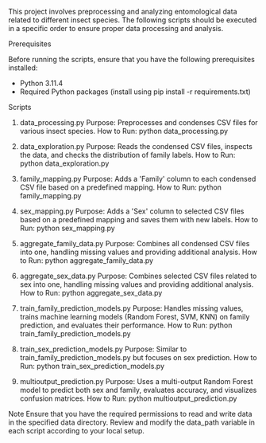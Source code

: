 This project involves preprocessing and analyzing entomological data related to different insect species. The following scripts should be executed in a specific order to ensure proper data processing and analysis.

Prerequisites

Before running the scripts, ensure that you have the following prerequisites installed:

- Python 3.11.4
- Required Python packages (install using pip install -r requirements.txt)

Scripts
1. data_processing.py
   Purpose: Preprocesses and condenses CSV files for various insect species.
   How to Run: python data_processing.py

2. data_exploration.py
   Purpose: Reads the condensed CSV files, inspects the data, and checks the distribution of family labels.
   How to Run: python data_exploration.py

3. family_mapping.py
   Purpose: Adds a 'Family' column to each condensed CSV file based on a predefined mapping.
   How to Run: python family_mapping.py

4. sex_mapping.py
   Purpose: Adds a 'Sex' column to selected CSV files based on a predefined mapping and saves them with new labels.
   How to Run: python sex_mapping.py

5. aggregate_family_data.py
   Purpose: Combines all condensed CSV files into one, handling missing values and providing additional analysis.
   How to Run: python aggregate_family_data.py

6. aggregate_sex_data.py
   Purpose: Combines selected CSV files related to sex into one, handling missing values and providing additional analysis.
   How to Run: python aggregate_sex_data.py

7. train_family_prediction_models.py
   Purpose: Handles missing values, trains machine learning models (Random Forest, SVM, KNN) on family prediction, and evaluates their performance.
   How to Run: python train_family_prediction_models.py

8. train_sex_prediction_models.py
   Purpose: Similar to train_family_prediction_models.py but focuses on sex prediction.
   How to Run: python train_sex_prediction_models.py

9. multioutput_prediction.py
   Purpose: Uses a multi-output Random Forest model to predict both sex and family, evaluates accuracy, and visualizes confusion matrices.
   How to Run: python multioutput_prediction.py

Note
Ensure that you have the required permissions to read and write data in the specified data directory.
Review and modify the data_path variable in each script according to your local setup.
